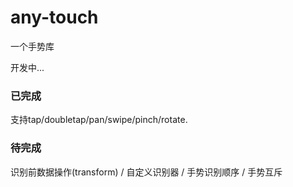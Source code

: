 # any-touch
一个手势库 

开发中...

### 已完成
支持tap/doubletap/pan/swipe/pinch/rotate.

### 待完成
识别前数据操作(transform) / 自定义识别器 / 手势识别顺序 / 手势互斥
